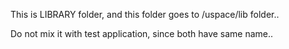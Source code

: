 This is LIBRARY folder, and this folder goes to /uspace/lib folder..

Do not mix it with test application, since both have same name..
